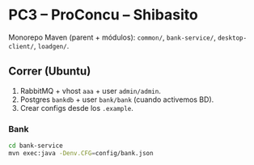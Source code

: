 # PC3 – ProConcu – Shibasito

Monorepo Maven (parent + módulos): `common/`, `bank-service/`, `desktop-client/`, `loadgen/`.

## Correr (Ubuntu)
1) RabbitMQ + vhost `aaa` + user `admin/admin`.
2) Postgres `bankdb` + user `bank/bank` (cuando activemos BD).
3) Crear configs desde los `.example`.

### Bank
```bash
cd bank-service
mvn exec:java -Denv.CFG=config/bank.json
